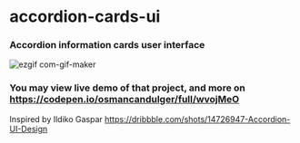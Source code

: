 # accordion-cards-ui
### Accordion information cards user interface

![ezgif com-gif-maker](https://user-images.githubusercontent.com/59533680/109539558-82233b80-7ad2-11eb-9754-7259f461ac51.gif)

### You may view live demo of that project, and more on  https://codepen.io/osmancandulger/full/wvojMeO

Inspired by Ildiko Gaspar https://dribbble.com/shots/14726947-Accordion-UI-Design
